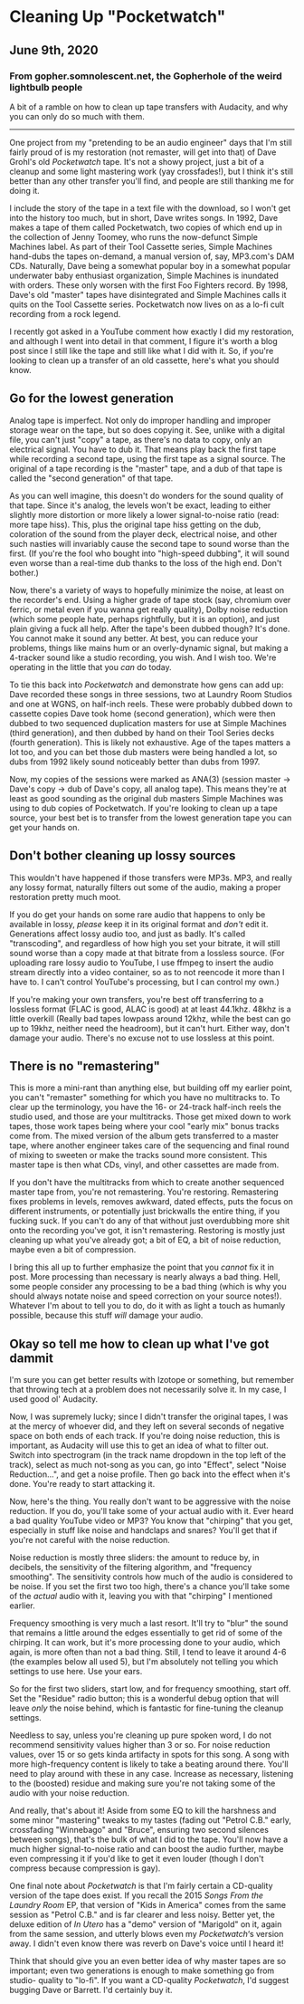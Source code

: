 # Cleaning Up "Pocketwatch"
## June 9th, 2020
### From gopher.somnolescent.net, the Gopherhole of the weird lightbulb people
A bit of a ramble on how to clean up tape transfers with Audacity, and why
you can only do so much with them.

---

One project from my "pretending to be an audio engineer" days that I'm still
fairly proud of is my restoration (not remaster, will get into that) of Dave
Grohl's old *Pocketwatch* tape. It's not a showy project, just a bit of a
cleanup and some light mastering work (yay crossfades!), but I think it's
still better than any other transfer you'll find, and people are still
thanking me for doing it.

I include the story of the tape in a text file with the download, so I won't
get into the history too much, but in short, Dave writes songs. In 1992, Dave
makes a tape of them called Pocketwatch, two copies of which end up in the
collection of Jenny Toomey, who runs the now-defunct Simple Machines label.
As part of their Tool Cassette series, Simple Machines hand-dubs the tapes
on-demand, a manual version of, say, MP3.com's DAM CDs. Naturally, Dave being
a somewhat popular boy in a somewhat popular underwater baby enthusiast
organization, Simple Machines is inundated with orders. These only worsen
with the first Foo Fighters record. By 1998, Dave's old "master" tapes have
disintegrated and Simple Machines calls it quits on the Tool Cassette series.
Pocketwatch now lives on as a lo-fi cult recording from a rock legend.

I recently got asked in a YouTube comment how exactly I did my restoration,
and although I went into detail in that comment, I figure it's worth a blog
post since I still like the tape and still like what I did with it. So, if
you're looking to clean up a transfer of an old cassette, here's what you
should know.

## Go for the lowest generation

Analog tape is imperfect. Not only do improper handling and improper storage
wear on the tape, but so does copying it. See, unlike with a digital file,
you can't just "copy" a tape, as there's no data to copy, only an electrical
signal. You have to dub it. That means play back the first tape while
recording a second tape, using the first tape as a signal source. The
original of a tape recording is the "master" tape, and a dub of that tape is
called the "second generation" of that tape.

As you can well imagine, this doesn't do wonders for the sound quality of
that tape. Since it's analog, the levels won't be exact, leading to either
slightly more distortion or more likely a lower signal-to-noise ratio (read:
more tape hiss). This, plus the original tape hiss getting on the dub,
coloration of the sound from the player deck, electrical noise, and other
such nasties will invariably cause the second tape to sound worse than the
first. (If you're the fool who bought into "high-speed dubbing", it will
sound even worse than a real-time dub thanks to the loss of the high end.
Don't bother.)

Now, there's a variety of ways to hopefully minimize the noise, at least on
the recorder's end. Using a higher grade of tape stock (say, chromium over
ferric, or metal even if you wanna get really quality), Dolby noise reduction
(which some people hate, perhaps rightfully, but it is an option), and just
plain giving a fuck all help. After the tape's been dubbed though? It's done.
You cannot make it sound any better. At best, you can reduce your problems,
things like mains hum or an overly-dynamic signal, but making a 4-tracker
sound like a studio recording, you wish. And I wish too. We're operating in
the little that you *can* do today.

To tie this back into *Pocketwatch* and demonstrate how gens can add up: Dave
recorded these songs in three sessions, two at Laundry Room Studios and one
at WGNS, on half-inch reels. These were probably dubbed down to cassette
copies Dave took home (second generation), which were then dubbed to two
sequenced duplication masters for use at Simple Machines (third generation),
and then dubbed by hand on their Tool Series decks (fourth generation). This
is likely not exhaustive. Age of the tapes matters a lot too, and you can
bet those dub masters were being handled a lot, so dubs from 1992 likely
sound noticeably better than dubs from 1997.

Now, my copies of the sessions were marked as ANA(3) (session master ->
Dave's copy -> dub of Dave's copy, all analog tape). This means they're at
least as good sounding as the original dub masters Simple Machines was using
to dub copies of Pocketwatch. If you're looking to clean up a tape source,
your best bet is to transfer from the lowest generation tape you can get your
hands on.

## Don't bother cleaning up lossy sources

This wouldn't have happened if those transfers were MP3s. MP3, and really any
lossy format, naturally filters out some of the audio, making a proper
restoration pretty much moot.

If you do get your hands on some rare audio that happens to only be available
in lossy, *please* keep it in its original format and *don't* edit it.
Generations affect lossy audio too, and just as badly. It's called
"transcoding", and regardless of how high you set your bitrate, it will still
sound worse than a copy made at that bitrate from a lossless source. (For
uploading rare lossy audio to YouTube, I use ffmpeg to insert the audio
stream directly into a video container, so as to not reencode it more than I
have to. I can't control YouTube's processing, but I can control my own.)

If you're making your own transfers, you're best off transferring to a
lossless format (FLAC is good, ALAC is good) at at least 44.1khz. 48khz is a
little overkill (Really bad tapes lowpass around 12khz, while the best can go
up to 19khz, neither need the headroom), but it can't hurt. Either way, don't
damage your audio. There's no excuse not to use lossless at this point.

## There is no "remastering"

This is more a mini-rant than anything else, but building off my earlier
point, you can't "remaster" something for which you have no multitracks to.
To clear up the terminology, you have the 16- or 24-track half-inch reels the
studio used, and those are your multitracks. Those get mixed down to work
tapes, those work tapes being where your cool "early mix" bonus tracks come
from. The mixed version of the album gets transferred to a master tape, where
another engineer takes care of the sequencing and final round of mixing to
sweeten or make the tracks sound more consistent. This master tape is then
what CDs, vinyl, and other cassettes are made from.

If you don't have the multitracks from which to create another sequenced
master tape from, you're not remastering. You're restoring. Remastering fixes
problems in levels, removes awkward, dated effects, puts the focus on
different instruments, or potentially just brickwalls the entire thing, if
you fucking suck. If you can't do any of that without just overdubbing more
shit onto the recording you've got, it isn't remastering. Restoring is mostly
just cleaning up what you've already got; a bit of EQ, a bit of noise
reduction, maybe even a bit of compression.

I bring this all up to further emphasize the point that you *cannot* fix it
in post. More processing than necessary is nearly always a bad thing. Hell,
some people consider any processing to be a bad thing (which is why you
should always notate noise and speed correction on your source notes!).
Whatever I'm about to tell you to do, do it with as light a touch as humanly
possible, because this stuff *will* damage your audio.

## Okay so tell me how to clean up what I've got dammit

I'm sure you can get better results with Izotope or something, but remember
that throwing tech at a problem does not necessarily solve it. In my case, I
used good ol' Audacity.

Now, I was supremely lucky; since I didn't transfer the original tapes, I was
at the mercy of whoever did, and they left on several seconds of negative
space on both ends of each track. If you're doing noise reduction, this is
important, as Audacity will use this to get an idea of what to filter out.
Switch into spectrogram (in the track name dropdown in the top left of the
track), select as much not-song as you can, go into "Effect", select "Noise
Reduction...", and get a noise profile. Then go back into the effect when
it's done. You're ready to start attacking it.

Now, here's the thing. You really don't want to be aggressive with the noise
reduction. If you do, you'll take some of your actual audio with it. Ever
heard a bad quality YouTube video or MP3? You know that "chirping" that you
get, especially in stuff like noise and handclaps and snares? You'll get that
if you're not careful with the noise reduction.

Noise reduction is mostly three sliders: the amount to reduce by, in
decibels, the sensitivity of the filtering algorithm, and "frequency
smoothing". The sensitivity controls how much of the audio is considered to
be noise. If you set the first two too high, there's a chance you'll take
some of the *actual* audio with it, leaving you with that "chirping" I
mentioned earlier.

Frequency smoothing is very much a last resort. It'll try to "blur" the sound
that remains a little around the edges essentially to get rid of some of the
chirping. It can work, but it's more processing done to your audio, which
again, is more often than not a bad thing. Still, I tend to leave it around
4-6 (the examples below all used 5), but I'm absolutely not telling you which
settings to use here. Use your ears.

So for the first two sliders, start low, and for frequency smoothing, start
off. Set the "Residue" radio button; this is a wonderful debug option that
will leave *only* the noise behind, which is fantastic for fine-tuning the
cleanup settings.

Needless to say, unless you're cleaning up pure spoken word, I do not
recommend sensitivity values higher than 3 or so. For noise reduction values,
over 15 or so gets kinda artifacty in spots for this song. A song with more
high-frequency content is likely to take a beating around there. You'll need
to play around with these in any case. Increase as necessary, listening to
the (boosted) residue and making sure you're not taking some of the audio
with your noise reduction.

And really, that's about it! Aside from some EQ to kill the harshness and
some minor "mastering" tweaks to my tastes (fading out "Petrol C.B." early,
crossfading "Winnebago" and "Bruce", ensuring two second silences between
songs), that's the bulk of what I did to the tape. You'll now have a much
higher signal-to-noise ratio and can boost the audio further, maybe even
compressing it if you'd like to get it even louder (though I don't compress
because compression is gay).

One final note about *Pocketwatch* is that I'm fairly certain a CD-quality
version of the tape does exist. If you recall the 2015 *Songs From the
Laundry Room* EP, that version of "Kids in America" comes from the same
session as "Petrol C.B." and is far clearer and less noisy. Better yet, the
deluxe edition of *In Utero* has a "demo" version of "Marigold" on it, again
from the same session, and utterly blows even my *Pocketwatch*‘s version
away. I didn't even know there was reverb on Dave's voice until I heard it!

Think that should give you an even better idea of why master tapes are so
important; even two generations is enough to make something go from studio-
quality to "lo-fi". If you want a CD-quality *Pocketwatch*, I'd suggest
bugging Dave or Barrett. I'd certainly buy it.